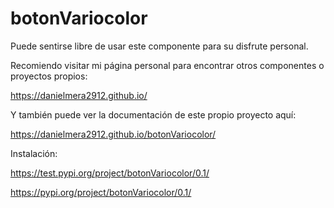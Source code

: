 # botonVariocolor

Puede sentirse libre de usar este componente para su disfrute personal.

Recomiendo visitar mi página personal para encontrar otros componentes o proyectos propios:

https://danielmera2912.github.io/

Y también puede ver la documentación de este propio proyecto aquí:

https://danielmera2912.github.io/botonVariocolor/

Instalación:

https://test.pypi.org/project/botonVariocolor/0.1/

https://pypi.org/project/botonVariocolor/0.1/
